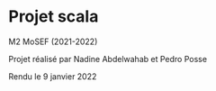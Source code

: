 # Projet scala
M2 MoSEF (2021-2022)

Projet réalisé par Nadine Abdelwahab et Pedro Posse

Rendu le 9 janvier 2022


